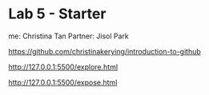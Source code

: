 # Lab 5 - Starter

me: Christina Tan
Partner: Jisol Park

https://github.com/christinakerying/introduction-to-github

http://127.0.0.1:5500/explore.html

http://127.0.0.1:5500/expose.html
